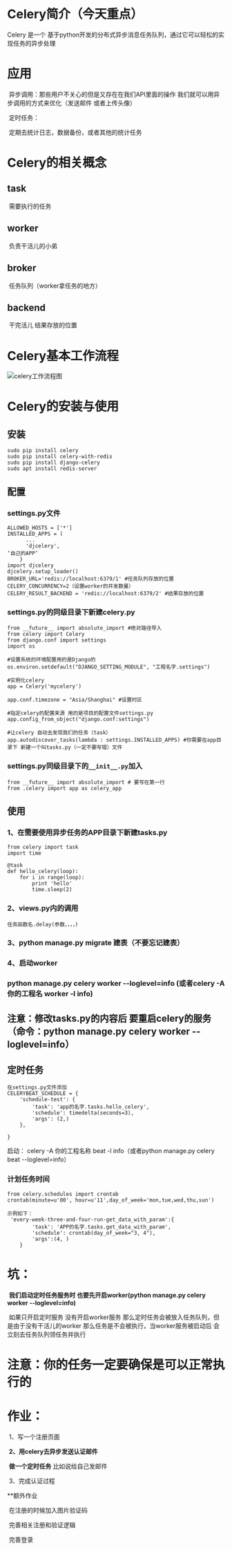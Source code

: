 # Celery简介（今天重点）

Celery 是一个 基于python开发的分布式异步消息任务队列，通过它可以轻松的实现任务的异步处理

# 应用

​	异步调用：那些用户不关心的但是又存在在我们API里面的操作 我们就可以用异步调用的方式来优化（发送邮件 或者上传头像）

​	定时任务：

​		定期去统计日志，数据备份，或者其他的统计任务

# Celery的相关概念

## task

​	需要执行的任务

## worker

​	负责干活儿的小弟

## broker

​	任务队列（worker拿任务的地方）

## backend

​	干完活儿 结果存放的位置

# Celery基本工作流程

   ![celery工作流程图](D:\工作空间\python1806\django\09\doc\celery工作流程图.png)

# Celery的安装与使用

## 安装

~~~
sudo pip install celery
sudo pip install celery-with-redis
sudo pip install django-celery
sudo apt install redis-server
~~~

## 配置

### settings.py文件

~~~
ALLOWED_HOSTS = ['*']
INSTALLED_APPS = (
	  ...
	  'djcelery',
‘自己的APP’
	}
import djcelery
djcelery.setup_loader()
BROKER_URL='redis://localhost:6379/1' #任务队列存放的位置
CELERY_CONCURRENCY=2（设置worker的并发数量）
CELERY_RESULT_BACKEND = 'redis://localhost:6379/2' #结果存放的位置
~~~

### settings.py的同级目录下新建celery.py

~~~
from __future__ import absolute_import #绝对路径导入
from celery import Celery
from django.conf import settings
import os

#设置系统的环境配置用的是Django的
os.environ.setdefault("DJANGO_SETTING_MODULE", "工程名字.settings")

#实例化celery
app = Celery('mycelery')

app.conf.timezone = "Asia/Shanghai" #设置时区

#指定celery的配置来源 用的是项目的配置文件settings.py
app.config_from_object("django.conf:settings")

#让celery 自动去发现我们的任务（task）
app.autodiscover_tasks(lambda : settings.INSTALLED_APPS) #你需要在app目录下 新建一个叫tasks.py（一定不要写错）文件
~~~

### settings.py同级目录下的`__init__.py`加入

~~~
from __future__ import absolute_import # 要写在第一行
from .celery import app as celery_app
~~~

## 使用

### 	1、在需要使用异步任务的APP目录下新建tasks.py

~~~
from celery import task
import time

@task
def hello_celery(loop):
	for i in range(loop):
		print 'hello'
		time.sleep(2)
~~~

### 2、views.py内的调用

~~~
任务函数名.delay(参数，，，，)
~~~

### 3、python manage.py migrate 建表（不要忘记建表）

### 4、启动worker

### 	 python manage.py celery worker --loglevel=info (或者celery -A 你的工程名 worker -l info)



## 注意：修改tasks.py的内容后 要重启celery的服务（命令：python manage.py celery worker --loglevel=info）



## 定时任务

~~~
在settings.py文件添加
CELERYBEAT_SCHEDULE = {
    'schedule-test': {
        'task': 'app的名字.tasks.hello_celery',
        'schedule': timedelta(seconds=3),
        'args': (2,)
    },

}
~~~

启动： celery -A 你的工程名称 beat -l info（或者python manage.py celery beat --loglevel=info）

### 计划任务时间

~~~
from celery.schedules import crontab
crontab(minute=u'00', hour=u'11',day_of_week='mon,tue,wed,thu,sun')

示例如下：
 'every-week-three-and-four-run-get_data_with_param':{
        'task': 'APP的名字.tasks.get_data_with_param',
        'schedule': crontab(day_of_week="3, 4"),
        'args':(4, )
    }
~~~

# 坑：

​	**我们启动定时任务服务时 也要先开启worker(python manage.py celery worker --loglevel=info)**

​	如果只开启定时服务 没有开启worker服务 那么定时任务会被放入任务队列，但是由于没有干活儿的worker 那么任务是不会被执行，当worker服务被启动后 会立刻去任务队列领任务并执行

# 注意：你的任务一定要确保是可以正常执行的



# 作业：

​	1、写一个注册页面

​	**2、用celery去异步发送认证邮件**

​	**做一个定时任务** 比如说给自己发邮件

​	3、完成认证过程

**额外作业

​	在注册的时候加入图片验证码

​	完善相关注册和验证逻辑

​	完善登录